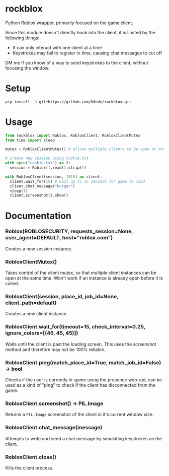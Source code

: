 # rockblox
Python Roblox wrapper, primarily focused on the game client.

Since this module doesn't directly hook into the client, it is limited by the following things:
- It can only interact with one client at a time
- Keystrokes may fail to register in time, causing chat messages to cut off

DM me if you know of a way to send keystrokes to the client, without focusing the window.

# Setup
```bash
pip install -U git+https://github.com/h0nde/rockblox.git
```

# Usage
```python
from rockblox import Roblox, RobloxClient, RobloxClientMutex
from time import sleep

mutex = RobloxClientMutex() # allows multiple clients to be open at once

# create new session using cookie.txt
with open("cookie.txt") as f:
  session = Roblox(f.read().strip())

with RobloxClient(session, 1818) as client:
  client.wait_for(15) # wait up to 15 seconds for game to load
  client.chat_message("burger")
  sleep(1)
  client.screenshot().show()
```

# Documentation
### Roblox(ROBLOSECURITY, requests_session=None, user_agent=DEFAULT, host="roblox.com")
Creates a new session instance.

### RobloxClientMutex()
Takes control of the client mutex, so that multiple client instances can be open at the same time. Won't work if an instance is already open before it is called.

### RobloxClient(session, place_id, job_id=None, client_path=default)
Creates a new client instance.

### RobloxClient.wait_for(timeout=15, check_interval=0.25, ignore_colors=\[(45, 45, 45)])
Waits until the client is past the loading screen. This uses the screenshot method and therefore may not be 100% reliable.

### RobloxClient.ping(match_place_id=True, match_job_id=False) -> bool
Checks if the user is currently in-game using the presence web-api, can be used as a kind of "ping" to check if the client has disconnected from the game.

### RobloxClient.screenshot() -> PIL.Image
Returns a `PIL.Image` screenshot of the client in it's current window size.

### RobloxClient.chat_message(message)
Attempts to write and send a chat message by simulating keystrokes on the client.

### RobloxClient.close()
Kills the client process.

